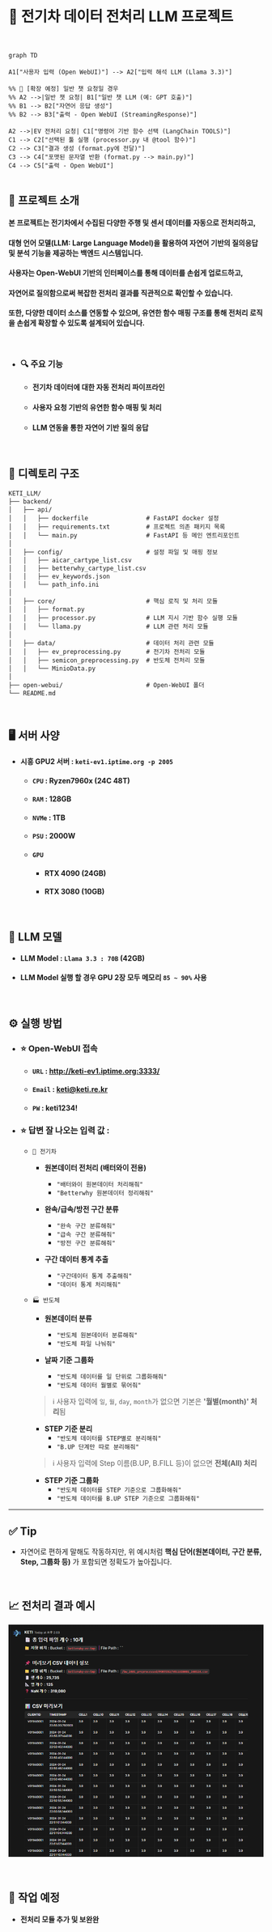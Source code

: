 # 📘 전기차 데이터 전처리 LLM 프로젝트

<br>

```mermaid
graph TD

A1["사용자 입력 (Open WebUI)"] --> A2["입력 해석 LLM (Llama 3.3)"]

%% 🚧 [확장 예정] 일반 챗 요청일 경우
%% A2 -->|일반 챗 요청| B1["일반 챗 LLM (예: GPT 호출)"]
%% B1 --> B2["자연어 응답 생성"]
%% B2 --> B3["출력 - Open WebUI (StreamingResponse)"]

A2 -->|EV 전처리 요청| C1["명령어 기반 함수 선택 (LangChain TOOLS)"]
C1 --> C2["선택된 툴 실행 (processor.py 내 @tool 함수)"]
C2 --> C3["결과 생성 (format.py에 전달)"]
C3 --> C4["포맷된 문자열 반환 (format.py --> main.py)"]
C4 --> C5["출력 - Open WebUI"]


```

## 🧾 프로젝트 소개
#### 본 프로젝트는 전기차에서 수집된 다양한 주행 및 센서 데이터를 자동으로 전처리하고,  
#### 대형 언어 모델(LLM: Large Language Model)을 활용하여 자연어 기반의 질의응답 및 분석 기능을 제공하는 백엔드 시스템입니다.

#### 사용자는 Open-WebUI 기반의 인터페이스를 통해 데이터를 손쉽게 업로드하고,  
#### 자연어로 질의함으로써 복잡한 전처리 결과를 직관적으로 확인할 수 있습니다.

#### 또한, 다양한 데이터 소스를 연동할 수 있으며, 유연한 함수 매핑 구조를 통해 전처리 로직을 손쉽게 확장할 수 있도록 설계되어 있습니다.


<br>

- ### 🔍 주요 기능

    - #### 전기차 데이터에 대한 자동 전처리 파이프라인

    - #### 사용자 요청 기반의 유연한 함수 매핑 및 처리

    - #### LLM 연동을 통한 자연어 기반 질의 응답

<br>

## 📂 디렉토리 구조 
```
KETI_LLM/
├── backend/                         
│   ├── api/    
│   │   ├── dockerfile                # FastAPI docker 설정
│   │   ├── requirements.txt          # 프로젝트 의존 패키지 목록                      
│   │   └── main.py                   # FastAPI 등 메인 엔트리포인트
│
│   ├── config/                       # 설정 파일 및 매핑 정보
│   │   ├── aicar_cartype_list.csv   
│   │   ├── betterwhy_cartype_list.csv   
│   │   ├── ev_keywords.json             
│   │   └── path_info.ini                
│
│   ├── core/                         # 핵심 로직 및 처리 모듈
│   │   ├── format.py                 
│   │   ├── processor.py              # LLM 지시 기반 함수 실행 모듈
│   │   └── llama.py                  # LLM 관련 처리 모듈
│
│   ├── data/                         # 데이터 처리 관련 모듈
│   │   ├── ev_preprocessing.py       # 전기차 전처리 모듈
│   │   ├── semicon_preprocessing.py  # 반도체 전처리 모듈 
│   │   └── MinioData.py        
│
├── open-webui/                       # Open-WebUI 폴더
└── README.md                         
```

<br>


## 🖥️ 서버 사양 
 - #### 시흥 GPU2 서버 : `keti-ev1.iptime.org -p 2005`
    - #### `CPU` : Ryzen7960x (24C 48T)
    - #### `RAM` : 128GB
    - #### `NVMe` : 1TB
    - #### `PSU` : 2000W
    - #### `GPU` 
        - #### RTX 4090 (24GB)
        - #### RTX 3080 (10GB)

<br>

## 🧠 LLM 모델 
 - #### LLM Model : `Llama 3.3 : 70B` (42GB) 
 - #### LLM Model 실행 할 경우 GPU 2장 모두 메모리 `85 ~ 90%` 사용

<br>

## ⚙️ 실행 방법
- ### ⭐ Open-WebUI 접속
    - #### `URL` : http://keti-ev1.iptime.org:3333/
    - #### `Email` : keti@keti.re.kr
    - #### `PW` : keti1234!

- ### ⭐ 답변 잘 나오는 입력 값 :
  - `🚗 전기차`
    - **원본데이터 전처리 (배터와이 전용)**
        - `"배터와이 원본데이터 처리해줘"`
        - `"Betterwhy 원본데이터 정리해줘"`
    - **완속/급속/방전 구간 분류**
        - `"완속 구간 분류해줘"`
        - `"급속 구간 분류해줘"`
        - `"방전 구간 분류해줘"`

    - **구간 데이터 통계 추출**
        - `"구간데이터 통계 추출해줘"`
        - `"데이터 통계 처리해줘"`


  - `🏭 반도체`
    - **원본데이터 분류**
        - `"반도체 원본데이터 분류해줘"`
        - `"반도체 파일 나눠줘"`

    - **날짜 기준 그룹화**
        - `"반도체 데이터를 일 단위로 그룹화해줘"`
        - `"반도체 데이터 월별로 묶어줘"`

    > ℹ️ 사용자 입력에 `일`, `월`, `day`, `month`가 없으면 기본은 **'월별(month)' 처리**됨

    - **STEP 기준 분리**
        - `"반도체 데이터를 STEP별로 분리해줘"`
        - `"B.UP 단계만 따로 분리해줘"`

    > ℹ️ 사용자 입력에 Step 이름(B.UP, B.FILL 등)이 없으면 **전체(All) 처리**

    - **STEP 기준 그룹화**
        - `"반도체 데이터를 STEP 기준으로 그룹화해줘"`
        - `"반도체 데이터를 B.UP STEP 기준으로 그룹화해줘"`

---

## ✅ Tip

- 자연어로 편하게 말해도 작동하지만, 위 예시처럼 **핵심 단어(원본데이터, 구간 분류, Step, 그룹화 등)** 가 포함되면 정확도가 높아집니다.
    
    
<br>

## 📈 전처리 결과 예시

![image](https://github.com/WO2IN/ev_assets/blob/main/preprocessing_result.png)


<br>

## 📝 작업 예정
- #### 전처리 모듈 추가 및 보완완
